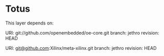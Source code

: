 Totus
=====

This layer depends on:

URI: git://github.com/openembedded/oe-core.git
branch: jethro
revision: HEAD

URI: git@github.com:Xilinx/meta-xilinx.git
branch: jethro
revision: HEAD

